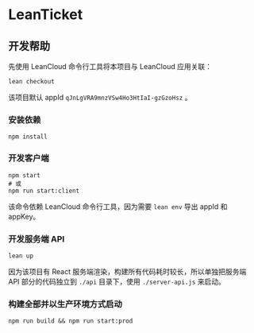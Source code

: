 # LeanTicket

## 开发帮助

先使用 LeanCloud 命令行工具将本项目与 LeanCloud 应用关联：

```
lean checkout
```
该项目默认 appId `qJnLgVRA9mnzVSw4Ho3HtIaI-gzGzoHsz` 。

### 安装依赖

```
npm install
```

### 开发客户端

```
npm start
# 或
npm run start:client
```
该命令依赖 LeanCloud 命令行工具，因为需要 `lean env` 导出 appId 和 appKey。

### 开发服务端 API

```
lean up
```
因为该项目有 React 服务端渲染，构建所有代码耗时较长，所以单独把服务端 API 部分的代码独立到 `./api` 目录下，使用 `./server-api.js` 来启动。

### 构建全部并以生产环境方式启动
```
npm run build && npm run start:prod
```
